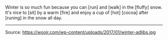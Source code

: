Winter is so much fun because you can [run] and [walk] in the [fluffy] snow.
It's nice to [sit] by a warm [fire] and enjoy a cup of [hot] [cocoa] after [runing] in the snow all day.

---
Source: https://woojr.com/wp-content/uploads/2017/01/winter-adlibs.jpg
